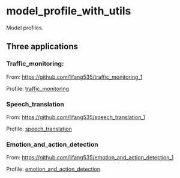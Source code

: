 # model_profile_with_utils
Model profiles.

## Three applications

### Traffic_monitoring:

From: https://github.com/lifang535/traffic_monitoring_1

Profile: [traffic_monitoring](https://github.com/lifang535/model_profile_with_utils/tree/main/model_profile/traffic_monitoring)

### Speech_translation

From: https://github.com/lifang535/speech_translation_1

Profile: [speech_translation](https://github.com/lifang535/model_profile_with_utils/tree/main/model_profile/speech_translation)

### Emotion_and_action_detection

From: https://github.com/lifang535/emotion_and_action_detection_1

Profile: [emotion_and_action_detection](https://github.com/lifang535/model_profile_with_utils/tree/main/model_profile/emotion_and_action_detection)
